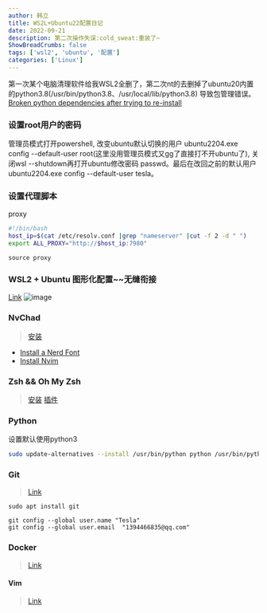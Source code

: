 ```yaml
---
author: 韩立
title: WS2L+Ubuntu22配置日记
date: 2022-09-21
description: 第二次操作失误:cold_sweat:重装了~
ShowBreadCrumbs: false
tags: ['wsl2', 'ubuntu', '配置']
categories: ['Linux']
---
```


第一次某个电脑清理软件给我WSL2全删了，第二次nt的去删掉了ubuntu20内置的python3.8(/usr/bin/python3.8、/usr/local/lib/python3.8) 导致包管理错误。[Broken python dependencies after trying to re-install](https://askubuntu.com/questions/1065556/broken-python-dependencies-after-trying-to-re-install)

### 设置root用户的密码
管理员模式打开powershell, 改变ubuntu默认切换的用户  ubuntu2204.exe config --default-user root(这里没用管理员模式又gg了直接打不开ubuntu了), 关闭wsl --shutdown再打开ubuntu修改密码 passwd。最后在改回之前的默认用户ubuntu2204.exe config --default-user tesla。

### 设置代理脚本
proxy
```bash
#!/bin/bash
host_ip=$(cat /etc/resolv.conf |grep "nameserver" |cut -f 2 -d " ")
export ALL_PROXY="http://$host_ip:7980"
```
	source proxy
### WSL2 + Ubuntu 图形化配置~~无缝衔接
[Link](https://cs-learning-every-day.github.io/docs/cs/tools/wsl/gui/)
![image](https://cdn.staticaly.com/gh/XmchxUp/cloudimg@master/20220921/image.3demx18juhy0.webp)

### NvChad
> [安装](https://nvchad.com/quickstart/install#pre-requisites)
- [Install a Nerd Font](https://learn.microsoft.com/en-us/windows/terminal/tutorials/custom-prompt-setup#install-a-nerd-font)
- [Install Nvim](https://github.com/neovim/neovim/wiki/Installing-Neovim)


### Zsh && Oh My Zsh
> [安装](https://zhuanlan.zhihu.com/p/58073103) [插件](https://zhuanlan.zhihu.com/p/61447507)

### Python
设置默认使用python3
```bash
sudo update-alternatives --install /usr/bin/python python /usr/bin/python3 1
```

### Git
> [Link](https://cs-learning-every-day.github.io/docs/cs/tools/git/#%e5%a4%9a%e5%8f%b0%e7%94%b5%e8%84%91%e4%bd%bf%e7%94%a8%e4%b8%80%e4%b8%aassh-key)
```shell
sudo apt install git

git config --global user.name "Tesla"
git config --global user.email  "1394466835@qq.com"

```
### Docker
> [Link](https://cs-learning-every-day.github.io/docs/cs/tools/wsl/#wsl%E5%AE%89%E8%A3%85dcoerk)

#### Vim
> [Link](https://github.com/archibate/vimrc)